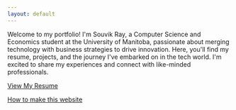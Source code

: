 ```yaml
---
layout: default
---
```

Welcome to my portfolio! I'm Souvik Ray, a Computer Science and Economics student at the University of Manitoba, passionate about merging technology with business strategies to drive innovation. Here, you'll find my resume, projects, and the journey I've embarked on in the tech world. I'm excited to share my experiences and connect with like-minded professionals.


<a href="/resume.html" class="btn">View My Resume</a>


<a href="/README.html" class="btn">How to make this website</a>
